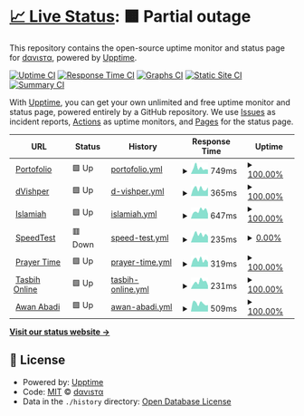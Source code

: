 # [📈 Live Status](https://status.rzlamrr.me): <!--live status--> **🟧 Partial outage**

This repository contains the open-source uptime monitor and status page for [dαvιѕтα](rzlamrr.github.io), powered by [Upptime](https://github.com/upptime/upptime).

[![Uptime CI](https://github.com/rzlamrr/status/workflows/Uptime%20CI/badge.svg)](https://github.com/rzlamrr/status/actions?query=workflow%3A%22Uptime+CI%22)
[![Response Time CI](https://github.com/rzlamrr/status/workflows/Response%20Time%20CI/badge.svg)](https://github.com/rzlamrr/status/actions?query=workflow%3A%22Response+Time+CI%22)
[![Graphs CI](https://github.com/rzlamrr/status/workflows/Graphs%20CI/badge.svg)](https://github.com/rzlamrr/status/actions?query=workflow%3A%22Graphs+CI%22)
[![Static Site CI](https://github.com/rzlamrr/status/workflows/Static%20Site%20CI/badge.svg)](https://github.com/rzlamrr/status/actions?query=workflow%3A%22Static+Site+CI%22)
[![Summary CI](https://github.com/rzlamrr/status/workflows/Summary%20CI/badge.svg)](https://github.com/rzlamrr/status/actions?query=workflow%3A%22Summary+CI%22)

With [Upptime](https://upptime.js.org), you can get your own unlimited and free uptime monitor and status page, powered entirely by a GitHub repository. We use [Issues](https://github.com/rzlamrr/status/issues) as incident reports, [Actions](https://github.com/rzlamrr/status/actions) as uptime monitors, and [Pages](https://status.rzlamrr.me) for the status page.

<!--start: status pages-->
<!-- This summary is generated by Upptime (https://github.com/upptime/upptime) -->
<!-- Do not edit this manually, your changes will be overwritten -->
<!-- prettier-ignore -->
| URL | Status | History | Response Time | Uptime |
| --- | ------ | ------- | ------------- | ------ |
| <img alt="" src="https://icons.duckduckgo.com/ip3/www.rzlamrr.my.id.ico" height="13"> [Portofolio](https://www.rzlamrr.my.id) | 🟩 Up | [portofolio.yml](https://github.com/rzlamrr/status/commits/HEAD/history/portofolio.yml) | <details><summary><img alt="Response time graph" src="./graphs/portofolio/response-time-week.png" height="20"> 749ms</summary><br><a href="https://status.rzlamrr.my.id/history/portofolio"><img alt="Response time 606" src="https://img.shields.io/endpoint?url=https%3A%2F%2Fraw.githubusercontent.com%2Frzlamrr%2Fstatus%2FHEAD%2Fapi%2Fportofolio%2Fresponse-time.json"></a><br><a href="https://status.rzlamrr.my.id/history/portofolio"><img alt="24-hour response time 404" src="https://img.shields.io/endpoint?url=https%3A%2F%2Fraw.githubusercontent.com%2Frzlamrr%2Fstatus%2FHEAD%2Fapi%2Fportofolio%2Fresponse-time-day.json"></a><br><a href="https://status.rzlamrr.my.id/history/portofolio"><img alt="7-day response time 749" src="https://img.shields.io/endpoint?url=https%3A%2F%2Fraw.githubusercontent.com%2Frzlamrr%2Fstatus%2FHEAD%2Fapi%2Fportofolio%2Fresponse-time-week.json"></a><br><a href="https://status.rzlamrr.my.id/history/portofolio"><img alt="30-day response time 799" src="https://img.shields.io/endpoint?url=https%3A%2F%2Fraw.githubusercontent.com%2Frzlamrr%2Fstatus%2FHEAD%2Fapi%2Fportofolio%2Fresponse-time-month.json"></a><br><a href="https://status.rzlamrr.my.id/history/portofolio"><img alt="1-year response time 649" src="https://img.shields.io/endpoint?url=https%3A%2F%2Fraw.githubusercontent.com%2Frzlamrr%2Fstatus%2FHEAD%2Fapi%2Fportofolio%2Fresponse-time-year.json"></a></details> | <details><summary><a href="https://status.rzlamrr.my.id/history/portofolio">100.00%</a></summary><a href="https://status.rzlamrr.my.id/history/portofolio"><img alt="All-time uptime 99.65%" src="https://img.shields.io/endpoint?url=https%3A%2F%2Fraw.githubusercontent.com%2Frzlamrr%2Fstatus%2FHEAD%2Fapi%2Fportofolio%2Fuptime.json"></a><br><a href="https://status.rzlamrr.my.id/history/portofolio"><img alt="24-hour uptime 100.00%" src="https://img.shields.io/endpoint?url=https%3A%2F%2Fraw.githubusercontent.com%2Frzlamrr%2Fstatus%2FHEAD%2Fapi%2Fportofolio%2Fuptime-day.json"></a><br><a href="https://status.rzlamrr.my.id/history/portofolio"><img alt="7-day uptime 100.00%" src="https://img.shields.io/endpoint?url=https%3A%2F%2Fraw.githubusercontent.com%2Frzlamrr%2Fstatus%2FHEAD%2Fapi%2Fportofolio%2Fuptime-week.json"></a><br><a href="https://status.rzlamrr.my.id/history/portofolio"><img alt="30-day uptime 100.00%" src="https://img.shields.io/endpoint?url=https%3A%2F%2Fraw.githubusercontent.com%2Frzlamrr%2Fstatus%2FHEAD%2Fapi%2Fportofolio%2Fuptime-month.json"></a><br><a href="https://status.rzlamrr.my.id/history/portofolio"><img alt="1-year uptime 99.67%" src="https://img.shields.io/endpoint?url=https%3A%2F%2Fraw.githubusercontent.com%2Frzlamrr%2Fstatus%2FHEAD%2Fapi%2Fportofolio%2Fuptime-year.json"></a></details>
| <img alt="" src="https://icons.duckduckgo.com/ip3/vishper.rzlamrr.my.id.ico" height="13"> [dVishper](https://vishper.rzlamrr.my.id) | 🟩 Up | [d-vishper.yml](https://github.com/rzlamrr/status/commits/HEAD/history/d-vishper.yml) | <details><summary><img alt="Response time graph" src="./graphs/d-vishper/response-time-week.png" height="20"> 365ms</summary><br><a href="https://status.rzlamrr.my.id/history/d-vishper"><img alt="Response time 318" src="https://img.shields.io/endpoint?url=https%3A%2F%2Fraw.githubusercontent.com%2Frzlamrr%2Fstatus%2FHEAD%2Fapi%2Fd-vishper%2Fresponse-time.json"></a><br><a href="https://status.rzlamrr.my.id/history/d-vishper"><img alt="24-hour response time 272" src="https://img.shields.io/endpoint?url=https%3A%2F%2Fraw.githubusercontent.com%2Frzlamrr%2Fstatus%2FHEAD%2Fapi%2Fd-vishper%2Fresponse-time-day.json"></a><br><a href="https://status.rzlamrr.my.id/history/d-vishper"><img alt="7-day response time 365" src="https://img.shields.io/endpoint?url=https%3A%2F%2Fraw.githubusercontent.com%2Frzlamrr%2Fstatus%2FHEAD%2Fapi%2Fd-vishper%2Fresponse-time-week.json"></a><br><a href="https://status.rzlamrr.my.id/history/d-vishper"><img alt="30-day response time 408" src="https://img.shields.io/endpoint?url=https%3A%2F%2Fraw.githubusercontent.com%2Frzlamrr%2Fstatus%2FHEAD%2Fapi%2Fd-vishper%2Fresponse-time-month.json"></a><br><a href="https://status.rzlamrr.my.id/history/d-vishper"><img alt="1-year response time 337" src="https://img.shields.io/endpoint?url=https%3A%2F%2Fraw.githubusercontent.com%2Frzlamrr%2Fstatus%2FHEAD%2Fapi%2Fd-vishper%2Fresponse-time-year.json"></a></details> | <details><summary><a href="https://status.rzlamrr.my.id/history/d-vishper">100.00%</a></summary><a href="https://status.rzlamrr.my.id/history/d-vishper"><img alt="All-time uptime 99.85%" src="https://img.shields.io/endpoint?url=https%3A%2F%2Fraw.githubusercontent.com%2Frzlamrr%2Fstatus%2FHEAD%2Fapi%2Fd-vishper%2Fuptime.json"></a><br><a href="https://status.rzlamrr.my.id/history/d-vishper"><img alt="24-hour uptime 100.00%" src="https://img.shields.io/endpoint?url=https%3A%2F%2Fraw.githubusercontent.com%2Frzlamrr%2Fstatus%2FHEAD%2Fapi%2Fd-vishper%2Fuptime-day.json"></a><br><a href="https://status.rzlamrr.my.id/history/d-vishper"><img alt="7-day uptime 100.00%" src="https://img.shields.io/endpoint?url=https%3A%2F%2Fraw.githubusercontent.com%2Frzlamrr%2Fstatus%2FHEAD%2Fapi%2Fd-vishper%2Fuptime-week.json"></a><br><a href="https://status.rzlamrr.my.id/history/d-vishper"><img alt="30-day uptime 100.00%" src="https://img.shields.io/endpoint?url=https%3A%2F%2Fraw.githubusercontent.com%2Frzlamrr%2Fstatus%2FHEAD%2Fapi%2Fd-vishper%2Fuptime-month.json"></a><br><a href="https://status.rzlamrr.my.id/history/d-vishper"><img alt="1-year uptime 99.67%" src="https://img.shields.io/endpoint?url=https%3A%2F%2Fraw.githubusercontent.com%2Frzlamrr%2Fstatus%2FHEAD%2Fapi%2Fd-vishper%2Fuptime-year.json"></a></details>
| <img alt="" src="https://icons.duckduckgo.com/ip3/islam.rzlamrr.my.id.ico" height="13"> [Islamiah](https://islam.rzlamrr.my.id) | 🟩 Up | [islamiah.yml](https://github.com/rzlamrr/status/commits/HEAD/history/islamiah.yml) | <details><summary><img alt="Response time graph" src="./graphs/islamiah/response-time-week.png" height="20"> 647ms</summary><br><a href="https://status.rzlamrr.my.id/history/islamiah"><img alt="Response time 695" src="https://img.shields.io/endpoint?url=https%3A%2F%2Fraw.githubusercontent.com%2Frzlamrr%2Fstatus%2FHEAD%2Fapi%2Fislamiah%2Fresponse-time.json"></a><br><a href="https://status.rzlamrr.my.id/history/islamiah"><img alt="24-hour response time 424" src="https://img.shields.io/endpoint?url=https%3A%2F%2Fraw.githubusercontent.com%2Frzlamrr%2Fstatus%2FHEAD%2Fapi%2Fislamiah%2Fresponse-time-day.json"></a><br><a href="https://status.rzlamrr.my.id/history/islamiah"><img alt="7-day response time 647" src="https://img.shields.io/endpoint?url=https%3A%2F%2Fraw.githubusercontent.com%2Frzlamrr%2Fstatus%2FHEAD%2Fapi%2Fislamiah%2Fresponse-time-week.json"></a><br><a href="https://status.rzlamrr.my.id/history/islamiah"><img alt="30-day response time 664" src="https://img.shields.io/endpoint?url=https%3A%2F%2Fraw.githubusercontent.com%2Frzlamrr%2Fstatus%2FHEAD%2Fapi%2Fislamiah%2Fresponse-time-month.json"></a><br><a href="https://status.rzlamrr.my.id/history/islamiah"><img alt="1-year response time 685" src="https://img.shields.io/endpoint?url=https%3A%2F%2Fraw.githubusercontent.com%2Frzlamrr%2Fstatus%2FHEAD%2Fapi%2Fislamiah%2Fresponse-time-year.json"></a></details> | <details><summary><a href="https://status.rzlamrr.my.id/history/islamiah">100.00%</a></summary><a href="https://status.rzlamrr.my.id/history/islamiah"><img alt="All-time uptime 99.87%" src="https://img.shields.io/endpoint?url=https%3A%2F%2Fraw.githubusercontent.com%2Frzlamrr%2Fstatus%2FHEAD%2Fapi%2Fislamiah%2Fuptime.json"></a><br><a href="https://status.rzlamrr.my.id/history/islamiah"><img alt="24-hour uptime 100.00%" src="https://img.shields.io/endpoint?url=https%3A%2F%2Fraw.githubusercontent.com%2Frzlamrr%2Fstatus%2FHEAD%2Fapi%2Fislamiah%2Fuptime-day.json"></a><br><a href="https://status.rzlamrr.my.id/history/islamiah"><img alt="7-day uptime 100.00%" src="https://img.shields.io/endpoint?url=https%3A%2F%2Fraw.githubusercontent.com%2Frzlamrr%2Fstatus%2FHEAD%2Fapi%2Fislamiah%2Fuptime-week.json"></a><br><a href="https://status.rzlamrr.my.id/history/islamiah"><img alt="30-day uptime 100.00%" src="https://img.shields.io/endpoint?url=https%3A%2F%2Fraw.githubusercontent.com%2Frzlamrr%2Fstatus%2FHEAD%2Fapi%2Fislamiah%2Fuptime-month.json"></a><br><a href="https://status.rzlamrr.my.id/history/islamiah"><img alt="1-year uptime 99.67%" src="https://img.shields.io/endpoint?url=https%3A%2F%2Fraw.githubusercontent.com%2Frzlamrr%2Fstatus%2FHEAD%2Fapi%2Fislamiah%2Fuptime-year.json"></a></details>
| <img alt="" src="https://icons.duckduckgo.com/ip3/speed.rzlamrr.my.id.ico" height="13"> [SpeedTest](https://speed.rzlamrr.my.id) | 🟥 Down | [speed-test.yml](https://github.com/rzlamrr/status/commits/HEAD/history/speed-test.yml) | <details><summary><img alt="Response time graph" src="./graphs/speed-test/response-time-week.png" height="20"> 235ms</summary><br><a href="https://status.rzlamrr.my.id/history/speed-test"><img alt="Response time 248" src="https://img.shields.io/endpoint?url=https%3A%2F%2Fraw.githubusercontent.com%2Frzlamrr%2Fstatus%2FHEAD%2Fapi%2Fspeed-test%2Fresponse-time.json"></a><br><a href="https://status.rzlamrr.my.id/history/speed-test"><img alt="24-hour response time 206" src="https://img.shields.io/endpoint?url=https%3A%2F%2Fraw.githubusercontent.com%2Frzlamrr%2Fstatus%2FHEAD%2Fapi%2Fspeed-test%2Fresponse-time-day.json"></a><br><a href="https://status.rzlamrr.my.id/history/speed-test"><img alt="7-day response time 235" src="https://img.shields.io/endpoint?url=https%3A%2F%2Fraw.githubusercontent.com%2Frzlamrr%2Fstatus%2FHEAD%2Fapi%2Fspeed-test%2Fresponse-time-week.json"></a><br><a href="https://status.rzlamrr.my.id/history/speed-test"><img alt="30-day response time 228" src="https://img.shields.io/endpoint?url=https%3A%2F%2Fraw.githubusercontent.com%2Frzlamrr%2Fstatus%2FHEAD%2Fapi%2Fspeed-test%2Fresponse-time-month.json"></a><br><a href="https://status.rzlamrr.my.id/history/speed-test"><img alt="1-year response time 263" src="https://img.shields.io/endpoint?url=https%3A%2F%2Fraw.githubusercontent.com%2Frzlamrr%2Fstatus%2FHEAD%2Fapi%2Fspeed-test%2Fresponse-time-year.json"></a></details> | <details><summary><a href="https://status.rzlamrr.my.id/history/speed-test">0.00%</a></summary><a href="https://status.rzlamrr.my.id/history/speed-test"><img alt="All-time uptime 94.86%" src="https://img.shields.io/endpoint?url=https%3A%2F%2Fraw.githubusercontent.com%2Frzlamrr%2Fstatus%2FHEAD%2Fapi%2Fspeed-test%2Fuptime.json"></a><br><a href="https://status.rzlamrr.my.id/history/speed-test"><img alt="24-hour uptime 0.00%" src="https://img.shields.io/endpoint?url=https%3A%2F%2Fraw.githubusercontent.com%2Frzlamrr%2Fstatus%2FHEAD%2Fapi%2Fspeed-test%2Fuptime-day.json"></a><br><a href="https://status.rzlamrr.my.id/history/speed-test"><img alt="7-day uptime 0.00%" src="https://img.shields.io/endpoint?url=https%3A%2F%2Fraw.githubusercontent.com%2Frzlamrr%2Fstatus%2FHEAD%2Fapi%2Fspeed-test%2Fuptime-week.json"></a><br><a href="https://status.rzlamrr.my.id/history/speed-test"><img alt="30-day uptime 1.38%" src="https://img.shields.io/endpoint?url=https%3A%2F%2Fraw.githubusercontent.com%2Frzlamrr%2Fstatus%2FHEAD%2Fapi%2Fspeed-test%2Fuptime-month.json"></a><br><a href="https://status.rzlamrr.my.id/history/speed-test"><img alt="1-year uptime 85.94%" src="https://img.shields.io/endpoint?url=https%3A%2F%2Fraw.githubusercontent.com%2Frzlamrr%2Fstatus%2FHEAD%2Fapi%2Fspeed-test%2Fuptime-year.json"></a></details>
| <img alt="" src="https://icons.duckduckgo.com/ip3/jadwal.rzlamrr.my.id.ico" height="13"> [Prayer Time](https://jadwal.rzlamrr.my.id) | 🟩 Up | [prayer-time.yml](https://github.com/rzlamrr/status/commits/HEAD/history/prayer-time.yml) | <details><summary><img alt="Response time graph" src="./graphs/prayer-time/response-time-week.png" height="20"> 319ms</summary><br><a href="https://status.rzlamrr.my.id/history/prayer-time"><img alt="Response time 253" src="https://img.shields.io/endpoint?url=https%3A%2F%2Fraw.githubusercontent.com%2Frzlamrr%2Fstatus%2FHEAD%2Fapi%2Fprayer-time%2Fresponse-time.json"></a><br><a href="https://status.rzlamrr.my.id/history/prayer-time"><img alt="24-hour response time 144" src="https://img.shields.io/endpoint?url=https%3A%2F%2Fraw.githubusercontent.com%2Frzlamrr%2Fstatus%2FHEAD%2Fapi%2Fprayer-time%2Fresponse-time-day.json"></a><br><a href="https://status.rzlamrr.my.id/history/prayer-time"><img alt="7-day response time 319" src="https://img.shields.io/endpoint?url=https%3A%2F%2Fraw.githubusercontent.com%2Frzlamrr%2Fstatus%2FHEAD%2Fapi%2Fprayer-time%2Fresponse-time-week.json"></a><br><a href="https://status.rzlamrr.my.id/history/prayer-time"><img alt="30-day response time 311" src="https://img.shields.io/endpoint?url=https%3A%2F%2Fraw.githubusercontent.com%2Frzlamrr%2Fstatus%2FHEAD%2Fapi%2Fprayer-time%2Fresponse-time-month.json"></a><br><a href="https://status.rzlamrr.my.id/history/prayer-time"><img alt="1-year response time 265" src="https://img.shields.io/endpoint?url=https%3A%2F%2Fraw.githubusercontent.com%2Frzlamrr%2Fstatus%2FHEAD%2Fapi%2Fprayer-time%2Fresponse-time-year.json"></a></details> | <details><summary><a href="https://status.rzlamrr.my.id/history/prayer-time">100.00%</a></summary><a href="https://status.rzlamrr.my.id/history/prayer-time"><img alt="All-time uptime 85.45%" src="https://img.shields.io/endpoint?url=https%3A%2F%2Fraw.githubusercontent.com%2Frzlamrr%2Fstatus%2FHEAD%2Fapi%2Fprayer-time%2Fuptime.json"></a><br><a href="https://status.rzlamrr.my.id/history/prayer-time"><img alt="24-hour uptime 100.00%" src="https://img.shields.io/endpoint?url=https%3A%2F%2Fraw.githubusercontent.com%2Frzlamrr%2Fstatus%2FHEAD%2Fapi%2Fprayer-time%2Fuptime-day.json"></a><br><a href="https://status.rzlamrr.my.id/history/prayer-time"><img alt="7-day uptime 100.00%" src="https://img.shields.io/endpoint?url=https%3A%2F%2Fraw.githubusercontent.com%2Frzlamrr%2Fstatus%2FHEAD%2Fapi%2Fprayer-time%2Fuptime-week.json"></a><br><a href="https://status.rzlamrr.my.id/history/prayer-time"><img alt="30-day uptime 100.00%" src="https://img.shields.io/endpoint?url=https%3A%2F%2Fraw.githubusercontent.com%2Frzlamrr%2Fstatus%2FHEAD%2Fapi%2Fprayer-time%2Fuptime-month.json"></a><br><a href="https://status.rzlamrr.my.id/history/prayer-time"><img alt="1-year uptime 99.67%" src="https://img.shields.io/endpoint?url=https%3A%2F%2Fraw.githubusercontent.com%2Frzlamrr%2Fstatus%2FHEAD%2Fapi%2Fprayer-time%2Fuptime-year.json"></a></details>
| <img alt="" src="https://icons.duckduckgo.com/ip3/tasbih.rzlamrr.my.id.ico" height="13"> [Tasbih Online](https://tasbih.rzlamrr.my.id) | 🟩 Up | [tasbih-online.yml](https://github.com/rzlamrr/status/commits/HEAD/history/tasbih-online.yml) | <details><summary><img alt="Response time graph" src="./graphs/tasbih-online/response-time-week.png" height="20"> 231ms</summary><br><a href="https://status.rzlamrr.my.id/history/tasbih-online"><img alt="Response time 230" src="https://img.shields.io/endpoint?url=https%3A%2F%2Fraw.githubusercontent.com%2Frzlamrr%2Fstatus%2FHEAD%2Fapi%2Ftasbih-online%2Fresponse-time.json"></a><br><a href="https://status.rzlamrr.my.id/history/tasbih-online"><img alt="24-hour response time 178" src="https://img.shields.io/endpoint?url=https%3A%2F%2Fraw.githubusercontent.com%2Frzlamrr%2Fstatus%2FHEAD%2Fapi%2Ftasbih-online%2Fresponse-time-day.json"></a><br><a href="https://status.rzlamrr.my.id/history/tasbih-online"><img alt="7-day response time 231" src="https://img.shields.io/endpoint?url=https%3A%2F%2Fraw.githubusercontent.com%2Frzlamrr%2Fstatus%2FHEAD%2Fapi%2Ftasbih-online%2Fresponse-time-week.json"></a><br><a href="https://status.rzlamrr.my.id/history/tasbih-online"><img alt="30-day response time 253" src="https://img.shields.io/endpoint?url=https%3A%2F%2Fraw.githubusercontent.com%2Frzlamrr%2Fstatus%2FHEAD%2Fapi%2Ftasbih-online%2Fresponse-time-month.json"></a><br><a href="https://status.rzlamrr.my.id/history/tasbih-online"><img alt="1-year response time 245" src="https://img.shields.io/endpoint?url=https%3A%2F%2Fraw.githubusercontent.com%2Frzlamrr%2Fstatus%2FHEAD%2Fapi%2Ftasbih-online%2Fresponse-time-year.json"></a></details> | <details><summary><a href="https://status.rzlamrr.my.id/history/tasbih-online">100.00%</a></summary><a href="https://status.rzlamrr.my.id/history/tasbih-online"><img alt="All-time uptime 99.66%" src="https://img.shields.io/endpoint?url=https%3A%2F%2Fraw.githubusercontent.com%2Frzlamrr%2Fstatus%2FHEAD%2Fapi%2Ftasbih-online%2Fuptime.json"></a><br><a href="https://status.rzlamrr.my.id/history/tasbih-online"><img alt="24-hour uptime 100.00%" src="https://img.shields.io/endpoint?url=https%3A%2F%2Fraw.githubusercontent.com%2Frzlamrr%2Fstatus%2FHEAD%2Fapi%2Ftasbih-online%2Fuptime-day.json"></a><br><a href="https://status.rzlamrr.my.id/history/tasbih-online"><img alt="7-day uptime 100.00%" src="https://img.shields.io/endpoint?url=https%3A%2F%2Fraw.githubusercontent.com%2Frzlamrr%2Fstatus%2FHEAD%2Fapi%2Ftasbih-online%2Fuptime-week.json"></a><br><a href="https://status.rzlamrr.my.id/history/tasbih-online"><img alt="30-day uptime 100.00%" src="https://img.shields.io/endpoint?url=https%3A%2F%2Fraw.githubusercontent.com%2Frzlamrr%2Fstatus%2FHEAD%2Fapi%2Ftasbih-online%2Fuptime-month.json"></a><br><a href="https://status.rzlamrr.my.id/history/tasbih-online"><img alt="1-year uptime 99.67%" src="https://img.shields.io/endpoint?url=https%3A%2F%2Fraw.githubusercontent.com%2Frzlamrr%2Fstatus%2FHEAD%2Fapi%2Ftasbih-online%2Fuptime-year.json"></a></details>
| <img alt="" src="https://icons.duckduckgo.com/ip3/awan.rzlamrr.my.id.ico" height="13"> [Awan Abadi](https://awan.rzlamrr.my.id) | 🟩 Up | [awan-abadi.yml](https://github.com/rzlamrr/status/commits/HEAD/history/awan-abadi.yml) | <details><summary><img alt="Response time graph" src="./graphs/awan-abadi/response-time-week.png" height="20"> 509ms</summary><br><a href="https://status.rzlamrr.my.id/history/awan-abadi"><img alt="Response time 429" src="https://img.shields.io/endpoint?url=https%3A%2F%2Fraw.githubusercontent.com%2Frzlamrr%2Fstatus%2FHEAD%2Fapi%2Fawan-abadi%2Fresponse-time.json"></a><br><a href="https://status.rzlamrr.my.id/history/awan-abadi"><img alt="24-hour response time 375" src="https://img.shields.io/endpoint?url=https%3A%2F%2Fraw.githubusercontent.com%2Frzlamrr%2Fstatus%2FHEAD%2Fapi%2Fawan-abadi%2Fresponse-time-day.json"></a><br><a href="https://status.rzlamrr.my.id/history/awan-abadi"><img alt="7-day response time 509" src="https://img.shields.io/endpoint?url=https%3A%2F%2Fraw.githubusercontent.com%2Frzlamrr%2Fstatus%2FHEAD%2Fapi%2Fawan-abadi%2Fresponse-time-week.json"></a><br><a href="https://status.rzlamrr.my.id/history/awan-abadi"><img alt="30-day response time 526" src="https://img.shields.io/endpoint?url=https%3A%2F%2Fraw.githubusercontent.com%2Frzlamrr%2Fstatus%2FHEAD%2Fapi%2Fawan-abadi%2Fresponse-time-month.json"></a><br><a href="https://status.rzlamrr.my.id/history/awan-abadi"><img alt="1-year response time 440" src="https://img.shields.io/endpoint?url=https%3A%2F%2Fraw.githubusercontent.com%2Frzlamrr%2Fstatus%2FHEAD%2Fapi%2Fawan-abadi%2Fresponse-time-year.json"></a></details> | <details><summary><a href="https://status.rzlamrr.my.id/history/awan-abadi">100.00%</a></summary><a href="https://status.rzlamrr.my.id/history/awan-abadi"><img alt="All-time uptime 99.88%" src="https://img.shields.io/endpoint?url=https%3A%2F%2Fraw.githubusercontent.com%2Frzlamrr%2Fstatus%2FHEAD%2Fapi%2Fawan-abadi%2Fuptime.json"></a><br><a href="https://status.rzlamrr.my.id/history/awan-abadi"><img alt="24-hour uptime 100.00%" src="https://img.shields.io/endpoint?url=https%3A%2F%2Fraw.githubusercontent.com%2Frzlamrr%2Fstatus%2FHEAD%2Fapi%2Fawan-abadi%2Fuptime-day.json"></a><br><a href="https://status.rzlamrr.my.id/history/awan-abadi"><img alt="7-day uptime 100.00%" src="https://img.shields.io/endpoint?url=https%3A%2F%2Fraw.githubusercontent.com%2Frzlamrr%2Fstatus%2FHEAD%2Fapi%2Fawan-abadi%2Fuptime-week.json"></a><br><a href="https://status.rzlamrr.my.id/history/awan-abadi"><img alt="30-day uptime 100.00%" src="https://img.shields.io/endpoint?url=https%3A%2F%2Fraw.githubusercontent.com%2Frzlamrr%2Fstatus%2FHEAD%2Fapi%2Fawan-abadi%2Fuptime-month.json"></a><br><a href="https://status.rzlamrr.my.id/history/awan-abadi"><img alt="1-year uptime 99.67%" src="https://img.shields.io/endpoint?url=https%3A%2F%2Fraw.githubusercontent.com%2Frzlamrr%2Fstatus%2FHEAD%2Fapi%2Fawan-abadi%2Fuptime-year.json"></a></details>

<!--end: status pages-->

[**Visit our status website →**](https://status.rzlamrr.me)

## 📄 License

- Powered by: [Upptime](https://github.com/upptime/upptime)
- Code: [MIT](./LICENSE) © [dαvιѕтα](rzlamrr.github.io)
- Data in the `./history` directory: [Open Database License](https://opendatacommons.org/licenses/odbl/1-0/)

